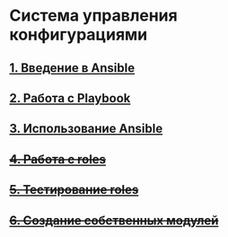 # Система управления конфигурациями

## [1. Введение в Ansible](/devops-04-ansible/ansible-01-base/README.md)

## [2. Работа с Playbook](/devops-04-ansible/ansible-02-playbook/README.md)

## [3. Использование Ansible](/devops-04-ansible/ansible-03-yandex/README.md)

## ~~[4. Работа с roles](/devops-04-ansible/ansible-04-role/README.md)~~

## ~~[5. Тестирование roles](/devops-04-ansible/ansible-05-testing/README.md)~~

## ~~[6. Создание собственных модулей](/devops-04-ansible/ansible-06-module/README.md)~~
